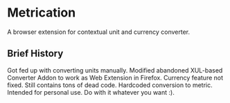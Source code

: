 # Metrication
A browser extension for contextual unit and currency converter.

## Brief History
Got fed up with converting units manually. Modified abandoned XUL-based Converter Addon to work as Web Extension in Firefox. Currency feature not fixed. Still contains tons of dead code. Hardcoded conversion to metric. Intended for personal use. Do with it whatever you want :).